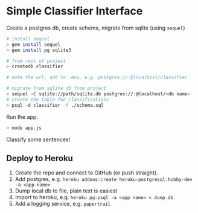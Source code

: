 # Simple Classifier Interface

Create a postgres db, create schema, migrate from sqlite (using `sequel`)

```bash
# install sequel
> gem install sequel
> gem install pg sqlite3

# from root of project
> createdb classifier

# note the url, add to .env, e.g. postgres://:@localhost/classifier

# migrate from sqlite db from project
> sequel -C sqlite://path/sqlite.db postgres://:@localhost/<db name>
# create the table for classifications
> psql -d classifier -f ./schema.sql
```

Run the app:

```bash
> node app.js
```

Classify some sentences!

## Deploy to Heroku

1. Create the repo and connect to GitHub (or push straight).
2. Add postgres, e.g. `heroku addons:create heroku-postgresql:hobby-dev -a <app-name>`
3. Dump local db to file, plain text is easiest
4. Import to heroku, e.g. `heroku pg:psql -a <app name> < dump.db`
5. Add a logging service, e.g. `papertrail`
